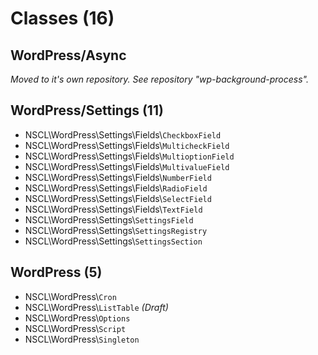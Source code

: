 # Classes (16)
## WordPress/Async
_Moved to it's own repository. See repository "wp-background-process"._

## WordPress/Settings (11)
* NSCL\WordPress\Settings\Fields\\`CheckboxField`
* NSCL\WordPress\Settings\Fields\\`MulticheckField`
* NSCL\WordPress\Settings\Fields\\`MultioptionField`
* NSCL\WordPress\Settings\Fields\\`MultivalueField`
* NSCL\WordPress\Settings\Fields\\`NumberField`
* NSCL\WordPress\Settings\Fields\\`RadioField`
* NSCL\WordPress\Settings\Fields\\`SelectField`
* NSCL\WordPress\Settings\Fields\\`TextField`
* NSCL\WordPress\Settings\\`SettingsField`
* NSCL\WordPress\Settings\\`SettingsRegistry`
* NSCL\WordPress\Settings\\`SettingsSection`

## WordPress (5)
* NSCL\WordPress\\`Cron`
* NSCL\WordPress\\`ListTable` _(Draft)_
* NSCL\WordPress\\`Options`
* NSCL\WordPress\\`Script`
* NSCL\WordPress\\`Singleton`
